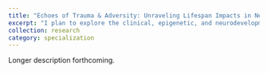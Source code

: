```yaml
---
title: "Echoes of Trauma & Adversity: Unraveling Lifespan Impacts in Neurodevelopment and Epigenetics"
excerpt: "I plan to explore the clinical, epigenetic, and neurodevelopmental impacts of adverse and traumatic experiences, focusing on how dimensions of threat, deprivation, and unpredictability influence individuals from perinatal stages through young adulthood. My goal is to investigate the intricate relationships between traumatic/adverse experiences and long-term health outcomes, aiming to unravel the complex interplay of biological, psychological, and social factors that shape mental and physical health. As I prepare to enter a PhD program, my research will seek to illuminate these crucial intersections, contributing to a more comprehensive understanding of how early life stressors impact lifelong health and well-being. <br/><img src='/images/500x300.png'>"
collection: research
category: specialization
---
```


Longer description forthcoming.

